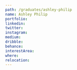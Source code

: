 ```yaml
---
path: /graduates/ashley-philip
name: Ashley Philip
portfolio:
linkedin:
twitter:
instagram:
medium:
dribble:
behance:
interestArea:
where:
relocation:
---
```

